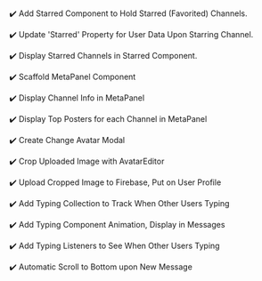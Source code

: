 :heavy_check_mark: Add Starred Component to Hold Starred (Favorited) Channels.

:heavy_check_mark: Update 'Starred' Property for User Data Upon Starring Channel.

:heavy_check_mark: Display Starred Channels in Starred Component.

:heavy_check_mark: Scaffold MetaPanel Component

:heavy_check_mark: Display Channel Info in MetaPanel

:heavy_check_mark: Display Top Posters for each Channel in MetaPanel

:heavy_check_mark: Create Change Avatar Modal

:heavy_check_mark: Crop Uploaded Image with AvatarEditor

:heavy_check_mark: Upload Cropped Image to Firebase, Put on User Profile

:heavy_check_mark: Add Typing Collection to Track When Other Users Typing

:heavy_check_mark: Add Typing Component Animation, Display in Messages

:heavy_check_mark: Add Typing Listeners to See When Other Users Typing

:heavy_check_mark: Automatic Scroll to Bottom upon New Message
